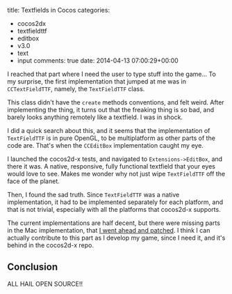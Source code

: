 title: Textfields in Cocos
categories:
- cocos2dx
- textfieldttf
- editbox
- v3.0
- text
- input
comments: true
date: 2014-04-13 07:00:29+00:00

I reached that part where I need the user to type stuff into the game... To my surprise, the first implementation that jumped at me was in `CCTextFieldTTF`, namely, the `TextFieldTTF` class.

This class didn't have the `create` methods conventions, and felt weird. After implementing the thing, it turns out that the freaking thing is so bad, and barely looks anything remotely like a textfield. I was in shock.

I did a quick search about this, and it seems that the implementation of `TextFieldTTF` is in pure OpenGL, to be multiplatform as other parts of the code are. That's when the `CCEditBox` implementation caught my eye.

I launched the cocos2d-x tests, and navigated to `Extensions->EditBox`, and there it was. A native, responsive, fully functional textfield that your eyes would love to see. Makes me wonder why not just wipe `TextFieldTTF` off the face of the planet.

Then, I found the sad truth. Since `TextFieldTTF` was a native implementation, it had to be implemented separately for each platform, and that is not trivial, especially with all the platforms that cocos2d-x supports.

The current implementations are half decent, but there were missing parts in the Mac implementation, that [I went ahead and patched](https://github.com/cocos2d/cocos2d-x/pull/6262). I think I can actually contribute to this part as I develop my game, since I need it, and it's behind in the cocos2d-x repo.

## Conclusion

ALL HAIL OPEN SOURCE!!
